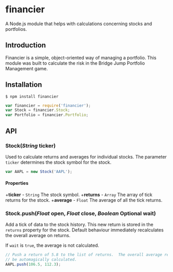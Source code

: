 financier
=========

A Node.js module that helps with calculations concerning stocks and portfolios.

## Introduction

Financier is a simple, object-oriented way of managing a portfolio.  This module
was built to calculate the risk in the Bridge Jump Portfolio Management game.

## Installation

`$ npm install financier`

```js
var financier = require('financier');
var Stock = financier.Stock;
var Portfolio = financier.Portfolio;
```

## API

### Stock(_String_ ticker)

Used to calculate returns and averages for individual stocks.  The parameter
`ticker` determines the stock symbol for the stock.

```js
var AAPL = new Stock('AAPL');
```
#### Properties

+__ticker__ - `String` The stock symbol.
+__returns__ - `Array` The array of tick returns for the stock.
+__average__ - `Float` The average of all the tick returns.

### Stock.push(_Float_ open, _Float_ close, _Boolean_ __Optional__ wait)
Add a tick of data to the stock history.  This new return is stored in the
`returns` property for the stock.  Default behaviour immediately recalculates
the overall average on returns.

If `wait` is `true`, the average is not calculated.

```js
// Push a return of 5.8 to the list of returns.  The overall average return will
// be automagically calculated.
AAPL.push(106.5, 112.3);
```
